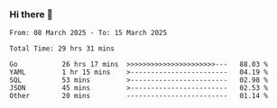 ### Hi there 👋

<!--
**zhumeme/zhumeme** is a ✨ _special_ ✨ repository because its `README.md` (this file) appears on your GitHub profile.

Here are some ideas to get you started:

- 🔭 I’m currently working on ...
- 🌱 I’m currently learning ...
- 👯 I’m looking to collaborate on ...
- 🤔 I’m looking for help with ...
- 💬 Ask me about ...
- 📫 How to reach me: ...
- 😄 Pronouns: ...
- ⚡ Fun fact: ...
-->

<!--START_SECTION:waka-->

```all_time
From: 08 March 2025 - To: 15 March 2025

Total Time: 29 hrs 31 mins

Go           26 hrs 17 mins  >>>>>>>>>>>>>>>>>>>>>>---   88.03 %
YAML         1 hr 15 mins    >------------------------   04.19 %
SQL          53 mins         >------------------------   02.98 %
JSON         45 mins         >------------------------   02.53 %
Other        20 mins         -------------------------   01.14 %
```

<!--END_SECTION:waka-->
